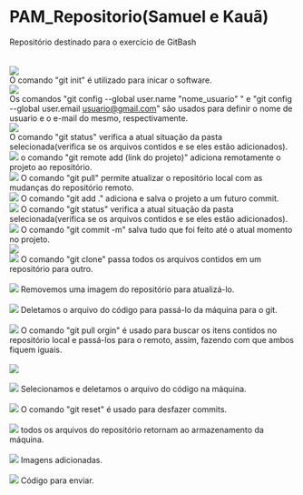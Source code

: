 # PAM_Repositorio(Samuel e Kauã)
Repositório destinado para o exercício de GitBash
<br>
<br>
<br>
<img src="ComandosPAM/Comando1.png">
<br>
O comando "git init" é utilizado para inicar o software.
<br>
<img src="ComandosPAM/Comando2.png">
<br>
Os comandos "git config --global user.name "nome_usuario" " e "git config --global user.email usuario@gmail.com" são usados para definir o nome de usuario e o e-mail do mesmo, respectivamente.
<br>
<img src="ComandosPAM/Comando3.png">
<br>
O comando "git status" verifica a atual situação da pasta selecionada(verifica se os arquivos contidos e se eles estão adicionados).
<br>
<img src="ComandosPAM/Comando4.png">
o comando "git remote add (link do projeto)" adiciona remotamente o projeto ao repositório.
<br>
<img src="ComandosPAM/Comando5.png">
O comando "git pull" permite atualizar o repositório local com as mudanças do repositório remoto.
<br>
<img src="ComandosPAM/Comando6.png">
O comando "git add ." adiciona e salva o projeto a um futuro commit.
<br>
<img src="ComandosPAM/Comando7.png">
O comando "git status" verifica a atual situação da pasta selecionada(verifica se os arquivos contidos e se eles estão adicionados).
<br>
<img src="ComandosPAM/Comando8.png">
O comando "git commit -m" salva tudo que foi feito até o atual momento no projeto.
<br>
<img src="ComandosPAM/Comando9.png">
<br>
<img src="ComandosPAM/Comando10.jpeg">
O comando "git clone" passa todos os arquivos contidos em um repositório para outro.
<br>
<br>
<img src="ComandosPAM/Comando11.jpeg">
Removemos uma imagem do repositório para atualizá-lo.
<br>
<br>
<img src="ComandosPAM/Comando12.jpeg">
Deletamos o arquivo do código para passá-lo da máquina para o git.
<br>
<br>
<img src="ComandosPAM/Comando15.jpeg">
O comando "git pull orgin" é usado para buscar os itens contidos no repositório local e passá-los para o remoto, assim, fazendo com que ambos fiquem iguais.
<br>
<br>
<img src="ComandosPAM/Comando13.jpeg">
<br>
<br>
<img src="ComandosPAM/Comando14.jpeg">
Selecionamos e deletamos o arquivo do código na máquina.
<br>
<br>
<img src="ComandosPAM/Comando16.jpeg">
O comando "git reset" é usado para desfazer commits.
<br>
<br>
<img src="ComandosPAM/Comando17.jpeg">
todos os arquivos do repositório retornam ao armazenamento da máquina.
<br>
<br>
<img src="ComandosPAM/Comando18.jpeg">
Imagens adicionadas.
<br>
<br>
<img src="ComandosPAM/Comando19.jpeg">
Código para enviar.
